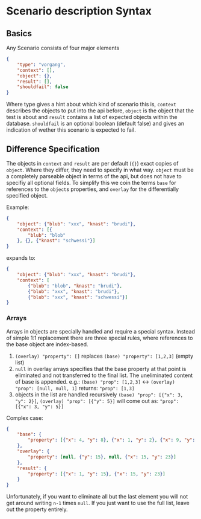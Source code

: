# Scenario description Syntax
## Basics
Any Scenario consists of four major elements
```json
{
    "type": "vorgang",
    "context": [],
    "object": {},
    "result": [],
    "shouldfail": false
}
```

Where type gives a hint about which kind of scenario this is, `context` describes the objects to put into the api before, 
`object` is the object that the test is about and `result` contains a list of expected objects within the database. 
`shouldfail` is an optional boolean (default false) and gives an indication of wether this scenario is expected to fail.

## Difference Specification
The objects in `context` and `result` are per default (`{}`) exact copies of `object`. Where they differ, they need to specify in what way.
`object` must be a completely parseable object in terms of the api, but does not have to specifiy all optional fields.
To simplify this we coin the terms `base` for references to the `object`s properties, and `overlay` for the differentially specified object. 

Example:  

```json
{
    "object": {"blub": "xxx", "knast": "brudi"},
    "context": [{
        "blub": "blob"
    }, {}, {"knast": "schwessi"}]
}
```
expands to:  
```json
{
    "object": {"blub": "xxx", "knast": "brudi"},
    "context": [
        {"blub": "blob", "knast": "brudi"},
        {"blub": "xxx", "knast": "brudi"},
        {"blub": "xxx", "knast": "schwessi"}]
}
```

### Arrays
Arrays in objects are specially handled and require a special syntax. Instead of simple 1:1 replacement there are three special rules, 
where references to the base object are index-based.

1. `(overlay) "property": []` replaces `(base) "property": [1,2,3]` (empty list)
2. `null` in overlay arrays specifies that the base property at that point is eliminated and not transferred to the final list. The uneliminated content of base is appended.
   e.g.: `(base) "prop": [1,2,3]` <-> `(overlay) "prop": [null, null, 1]` returns: `"prop": [1,3]`
3. objects in the list are handled recursively `(base) "prop": [{"x": 3, "y": 2}]`, `(overlay) "prop": [{"y": 5}]` will come out as: `"prop": [{"x": 3, "y": 5}]`

Complex case: 
```json
{
    "base": {
        "property": [{"x": 4, "y": 8}, {"x": 1, "y": 2}, {"x": 9, "y": 9}]
    },
    "overlay": {
        "property": [null, {"y": 15}, null, {"x": 15, "y": 23}]
    },
    "result": {
        "property": [{"x": 1, "y": 15}, {"x": 15, "y": 23}]
    }
}
```

Unfortunately, if you want to eliminate all but the last element you will not get around writing `n-1` times `null`. 
If you just want to use the full list, leave out the property entirely.
